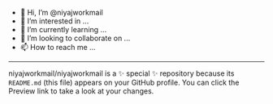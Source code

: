 - 👋 Hi, I’m @niyajworkmail
- 👀 I’m interested in ...
- 🌱 I’m currently learning ...
- 💞️ I’m looking to collaborate on ...
- 📫 How to reach me ...

---
niyajworkmail/niyajworkmail is a ✨ special ✨ repository because its `README.md` (this file) appears on your GitHub profile.
You can click the Preview link to take a look at your changes.

